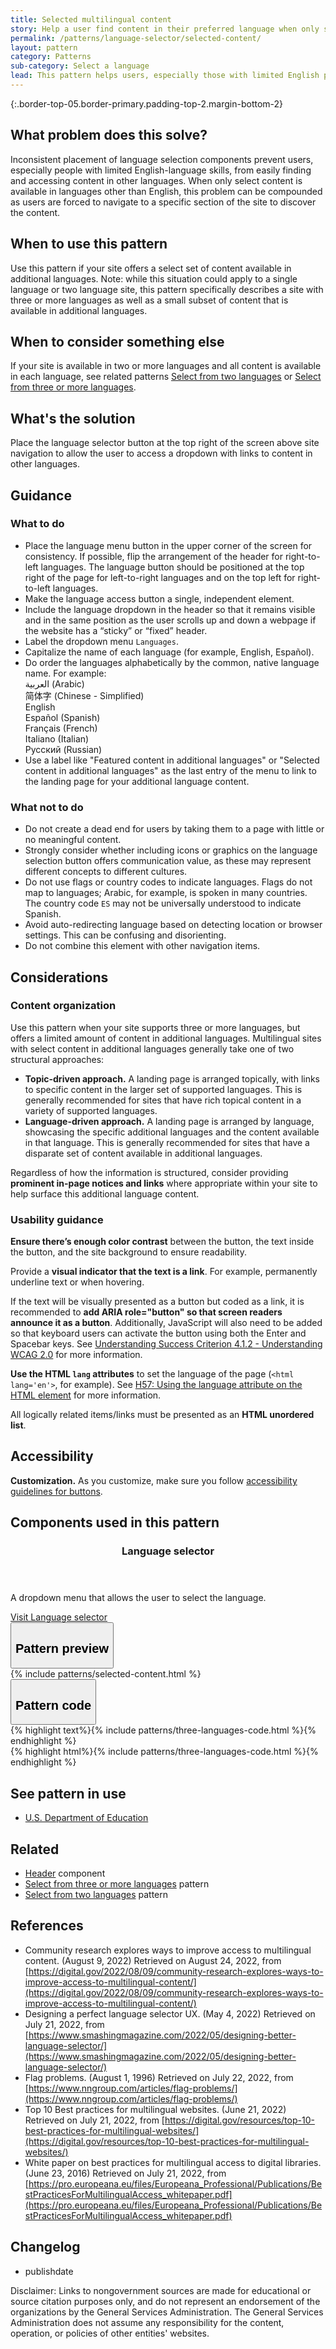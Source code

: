 ```yaml
---
title: Selected multilingual content
story: Help a user find content in their preferred language when only selected content has been translated
permalink: /patterns/language-selector/selected-content/
layout: pattern
category: Patterns
sub-category: Select a language
lead: This pattern helps users, especially those with limited English proficiency, find content in their preferred language when only selected pieces of content have been translated. For example, the site may be available in several languages, but specific information — fact sheets, overviews, videos, instructions — might be available in additional languages. 
---
```


<div></div>

{:.border-top-05.border-primary.padding-top-2.margin-bottom-2}

## What problem does this solve?
Inconsistent placement of language selection components prevent users, especially people with limited English-language skills, from easily finding and accessing content in other languages. When only select content is available in languages other than English, this problem can be compounded as users are forced to navigate to a specific section of the site to discover the content.

## When to use this pattern 
Use this pattern if your site offers a select set of content available in additional languages. Note: while this situation could apply to a single language or two language site, this pattern specifically describes a site with three or more languages as well as a small subset of content that is available in additional languages. 

## When to consider something else
If your site is available in two or more languages and all content is available in each language, see related patterns <a href="{{ site.baseurl }}/patterns/language-selector/two-languages/">Select from two languages</a> or <a href="{{ site.baseurl }}/patterns/language-selector/three-or-more-languages/">Select from three or more languages</a>.

## What's the solution
Place the language selector button at the top right of the screen above site navigation to allow the user to access a dropdown with links to content in other languages.

## Guidance

<div class="grid-row grid-gap-3">
  <div class="tablet:grid-col-5">
    <div class="do-dont">
      <div class="do-dont__do">
      <h3 class="do-dont__heading">What to do</h3>
        <div class="do-dont__content">
          <ul>
            <li>Place the language menu button in the upper corner of the screen for consistency. If possible, flip the arrangement of the header for right-to-left languages. The language button should be positioned at the top right of the page for left-to-right languages and on the top left for right-to-left languages.</li>
            <li>Make the language access button a single, independent element.</li>
            <li>Include the language dropdown in the header so that it remains visible and in the same position as the user scrolls up and down a webpage if the website has a “sticky” or “fixed” header.</li>
            <li>Label the dropdown menu <code>Languages</code>.</li>
            <li>Capitalize the name of each language (for example, English, Español).</li>
            <li>Do order the languages alphabetically by the common, native language name. For example:<br/> 
            <span lang="ar" xml:lang="ar">العربية</span> (Arabic)<br/>
            <span lang="zh" xml:lang="zh">简体字</span> (Chinese - Simplified)<br/>
            <span lang="en" xml:lang="en">English</span><br/>
            <span lang="es" xml:lang="es">Español</span> (Spanish)<br/>
            <span lang="fr" xml:lang="fr">Français</span> (French)<br/>
            <span lang="it" xml:lang="it">Italiano</span> (Italian)<br/>
            <span lang="ru" xml:lang="ru">Pусский</span> (Russian)</li>
            <li>Use a label like "Featured content in additional languages" or "Selected content in additional languages" as the last entry of the menu to link to the landing page for your additional language content.</li>
          </ul> 
        </div>
      </div>
    </div>
  </div>
  <div class="tablet:grid-col-5">
    <div class="do-dont__dont">
    <h3 class="do-dont__heading">What not to do</h3>
      <div class="do-dont__content">
          <ul>
           <li>Do not create a dead end for users by taking them to a page with little or no meaningful content.</li>
            <li>Strongly consider whether including icons or graphics on the language selection button offers communication value, as these may represent different concepts to different cultures.</li>
            <li>Do not use flags or country codes to indicate languages. Flags do not map to languages; Arabic, for example, is spoken in many countries. The country code <code>ES</code> may not be universally understood to indicate Spanish.</li>
            <li>Avoid auto-redirecting language based on detecting location or browser settings. This can be confusing and disorienting.</li>
            <li>Do not combine this element with other navigation items.</li>
          </ul>
      </div>
    </div>
  </div>
</div>

## Considerations

### Content organization

Use this pattern when your site supports three or more languages, but offers a limited amount of content in additional languages. Multilingual sites with select content in additional languages generally take one of two structural approaches:

 - <strong>Topic-driven approach.</strong> A landing page is arranged topically, with links to specific content in the larger set of supported languages. This is generally recommended for sites that have rich topical content in a variety of supported languages.
 - <strong>Language-driven approach.</strong> A landing page is arranged by language, showcasing the specific additional languages and the content available in that language. This is generally recommended for sites that have a disparate set of content available in additional languages.

 Regardless of how the information is structured, consider providing <strong>prominent in-page notices and links</strong> where appropriate within your site to help surface this additional language content. 

### Usability guidance

<strong>Ensure there’s enough color contrast</strong> between the button, the text inside the button, and the site background to ensure readability.

Provide a <strong>visual indicator that the text is a link</strong>. For example, permanently underline text or when hovering.

If the text will be visually presented as a button but coded as a link, it is recommended to <strong>add ARIA role="button" so that screen readers announce it as a button</strong>. Additionally, JavaScript will also need to be added so that keyboard users can activate the button using both the Enter and Spacebar keys. See [Understanding Success Criterion 4.1.2 - Understanding WCAG 2.0](https://www.w3.org/TR/UNDERSTANDING-WCAG20/ensure-compat-rsv.html) for more information.

<strong>Use the HTML `lang` attributes</strong> to set the language of the page (`<html lang='en'>`, for example). See [H57: Using the language attribute on the HTML element](https://www.w3.org/WAI/WCAG21/Techniques/html/H57) for more information.

All logically related items/links must be presented as an <strong>HTML unordered list</strong>.


## Accessibility 

<strong>Customization.</strong> As you customize, make sure you follow [accessibility guidelines for buttons](https://designsystem.digital.gov/components/button/#button-guidance).

## Components used in this pattern

<div class="usa-card-group flex-row margin-top-2">
   <div
  class="usa-card site-component-card grid-col-4 tablet:grid-col-4 margin-bottom-2"
  role="region"
  aria-atomic="true"
  aria-label="Visit language selector component"
  data-meta="Visit language selector component">
    <div class="usa-card__container">
      <header class="usa-card__header">
        <h3 class="usa-card__heading font-lang-lg">Language selector</h3>
      </header>
      <div class="usa-card__body font-lang-sm">
        <p>A dropdown menu that allows the user to select the language.</p>
        <a href="{{ site.baseurl }}/components/language-selector">Visit Language selector</a>
      </div>
    </div>
  </div>
</div>

<div class="usa-accordion usa-accordion--bordered site-accordion-code site-component-preview">
  <button class="usa-accordion__button" aria-controls="accordion-preview" aria-expanded="true"><h2 id="pattern-preview">Pattern preview</h2></button>
  <div id="accordion-preview" class="usa-accordion__content">
    {% include patterns/selected-content.html %}
  </div>
</div>
<div class="usa-accordion usa-accordion--bordered site-accordion-code site-component-preview">
  <button class="usa-accordion__button" aria-controls="accordion-code" aria-expanded="false"><h2 id="pattern-code">Pattern code</h2></button>
  <div id="accordion-code" class="usa-accordion__content highlight-code">
    <div class="usa-sr-only">
      {% highlight text%}{% include patterns/three-languages-code.html %}{% endhighlight %}
    </div>
    {% highlight html%}{% include patterns/three-languages-code.html %}{% endhighlight %}
  </div>
</div>

## See pattern in use

- <a href="https://www.ed.gov/notices/english-la">U.S. Department of Education</a>

## Related

- <a href="{{ site.baseurl }}/components/header/">Header</a> component
- <a href="{{ site.baseurl }}/patterns/language-selector/three-or-more-languages">Select from three or more languages</a> pattern
- <a href="{{ site.baseurl }}/patterns/language-selector/two-languages">Select from two languages</a> pattern

## References
- Community research explores ways to improve access to multilingual content. (August 9, 2022) Retrieved on August 24, 2022, from [https://digital.gov/2022/08/09/community-research-explores-ways-to-improve-access-to-multilingual-content/](https://digital.gov/2022/08/09/community-research-explores-ways-to-improve-access-to-multilingual-content/)
- Designing a perfect language selector UX. (May 4, 2022) Retrieved on July 21, 2022, from [https://www.smashingmagazine.com/2022/05/designing-better-language-selector/](https://www.smashingmagazine.com/2022/05/designing-better-language-selector/)
- Flag problems. (August 1, 1996) Retrieved on July 22, 2022, from [https://www.nngroup.com/articles/flag-problems/](https://www.nngroup.com/articles/flag-problems/)
- Top 10 Best practices for multilingual websites. (June 21, 2022) Retrieved on July 21, 2022, from [https://digital.gov/resources/top-10-best-practices-for-multilingual-websites/](https://digital.gov/resources/top-10-best-practices-for-multilingual-websites/)
- White paper on best practices for multilingual access to digital libraries. (June 23, 2016) Retrieved on July 21, 2022, from [https://pro.europeana.eu/files/Europeana_Professional/Publications/BestPracticesForMultilingualAccess_whitepaper.pdf](https://pro.europeana.eu/files/Europeana_Professional/Publications/BestPracticesForMultilingualAccess_whitepaper.pdf)

## Changelog
- publishdate

Disclaimer: Links to nongovernment sources are made for educational or source citation purposes only, and do not represent an endorsement of the organizations by the General Services Administration. The General Services Administration does not assume any responsibility for the content, operation, or policies of other entities' websites.